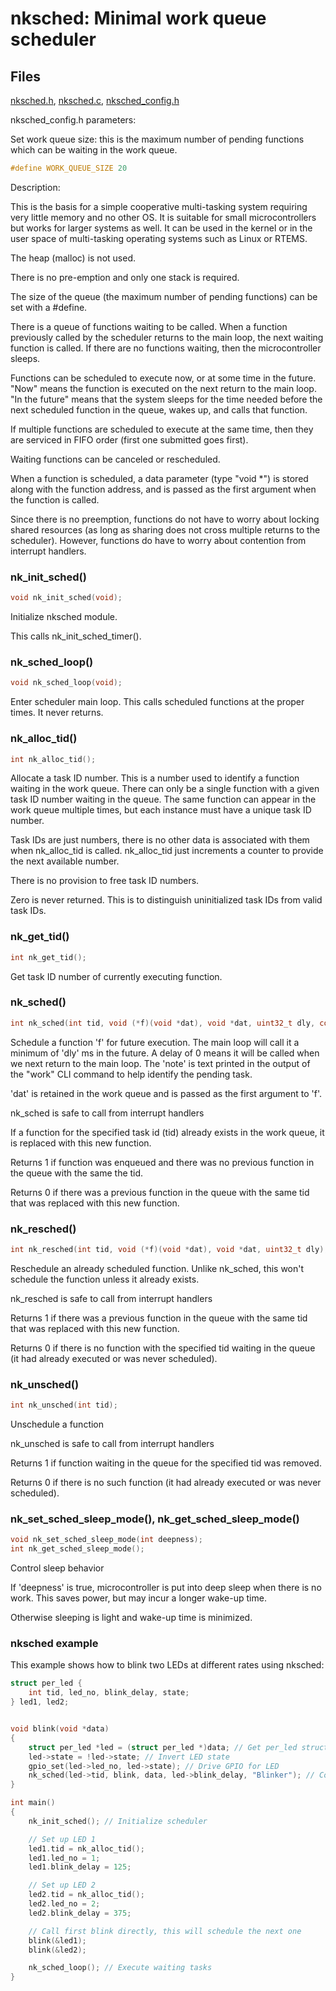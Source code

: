 # nksched: Minimal work queue scheduler

## Files

[nksched.h](../inc/nksched.h), [nksched.c](../src/nksched.c),
[nksched_config.h](../config/nksched_config.h)

nksched_config.h parameters:

Set work queue size: this is the maximum number of pending functions which
can be waiting in the work queue.

```c
#define WORK_QUEUE_SIZE 20
```

Description:

This is the basis for a simple cooperative multi-tasking system requiring
very little memory and no other OS.  It is suitable for small
microcontrollers but works for larger systems as well.  It can be used in
the kernel or in the user space of multi-tasking operating systems such as
Linux or RTEMS.

The heap (malloc) is not used.

There is no pre-emption and only one stack is required.

The size of the queue (the maximum number of pending functions) can be
set with a #define.

There is a queue of functions waiting to be called.  When a function
previously called by the scheduler returns to the main loop, the next
waiting function is called.  If there are no functions waiting, then the
microcontroller sleeps.

Functions can be scheduled to execute now, or at some time in the future. 
"Now" means the function is executed on the next return to the main loop.  "In
the future" means that the system sleeps for the time needed before the next
scheduled function in the queue, wakes up, and calls that function.

If multiple functions are scheduled to execute at the same time, then
they are serviced in FIFO order (first one submitted goes first).

Waiting functions can be canceled or rescheduled.

When a function is scheduled, a data parameter (type "void *") is stored
along with the function address, and is passed as the first argument
when the function is called.

Since there is no preemption, functions do not have to worry about locking
shared resources (as long as sharing does not cross multiple returns to the
scheduler).  However, functions do have to worry about contention from
interrupt handlers.

### nk_init_sched()

```c
void nk_init_sched(void);
```

Initialize nksched module.

This calls nk_init_sched_timer().

### nk_sched_loop()

```c
void nk_sched_loop(void);
```

Enter scheduler main loop.  This calls scheduled functions at the proper
times.  It never returns.


### nk_alloc_tid()

```c
int nk_alloc_tid();
```

Allocate a task ID number.  This is a number used to identify a function
waiting in the work queue.  There can only be a single function with a given
task ID number waiting in the queue.  The same function can appear in the
work queue multiple times, but each instance must have a unique task ID
number.

Task IDs are just numbers, there is no other data is associated with them
when nk_alloc_tid is called.  nk_alloc_tid just increments a counter to
provide the next available number.

There is no provision to free task ID numbers.

Zero is never returned.  This is to distinguish uninitialized task IDs from valid
task IDs.

### nk_get_tid()

```c
int nk_get_tid();
```

Get task ID number of currently executing function.

### nk_sched()

```c
int nk_sched(int tid, void (*f)(void *dat), void *dat, uint32_t dly, const char *note);
```

Schedule a function 'f' for future execution.  The main loop will call it a
minimum of 'dly' ms in the future.  A delay of 0 means it will be called
when we next return to the main loop.  The 'note' is text printed in the
output of the "work" CLI command to help identify the pending task.

'dat' is retained in the work queue and is passed as the first argument to
'f'.

nk_sched is safe to call from interrupt handlers

If a function for the specified task id (tid) already exists in the work
queue, it is replaced with this new function.

Returns 1 if function was enqueued and there was no previous function in
the queue with the same the tid.

Returns 0 if there was a previous function in the queue with the same tid
that was replaced with this new function.

### nk_resched()

```c
int nk_resched(int tid, void (*f)(void *dat), void *dat, uint32_t dly);
```

Reschedule an already scheduled function.  Unlike nk_sched, this won't
schedule the function unless it already exists.

nk_resched is safe to call from interrupt handlers

Returns 1 if there was a previous function in the queue with the same tid
that was replaced with this new function.

Returns 0 if there is no function with the specified tid waiting in the
queue (it had already executed or was never scheduled).

### nk_unsched()

```c
int nk_unsched(int tid);
```

Unschedule a function

nk_unsched is safe to call from interrupt handlers

Returns 1 if function waiting in the queue for the specified tid was
removed.

Returns 0 if there is no such function (it had already executed or was never
scheduled).

### nk_set_sched_sleep_mode(), nk_get_sched_sleep_mode()

```c
void nk_set_sched_sleep_mode(int deepness);
int nk_get_sched_sleep_mode();
```

Control sleep behavior

If 'deepness' is true, microcontroller is put into deep sleep when there is
no work.  This saves power, but may incur a longer wake-up time.

Otherwise sleeping is light and wake-up time is minimized.

### nksched example

This example shows how to blink two LEDs at different rates using nksched:

```c
struct per_led {
	int tid, led_no, blink_delay, state;
} led1, led2;


void blink(void *data)
{
	struct per_led *led = (struct per_led *)data; // Get per_led structure
	led->state = !led->state; // Invert LED state
	gpio_set(led->led_no, led->state); // Drive GPIO for LED
	nk_sched(led->tid, blink, data, led->blink_delay, "Blinker"); // Come back later
}

int main()
{
	nk_init_sched(); // Initialize scheduler

	// Set up LED 1
	led1.tid = nk_alloc_tid();
	led1.led_no = 1;
	led1.blink_delay = 125;

	// Set up LED 2
	led2.tid = nk_alloc_tid();
	led2.led_no = 2;
	led2.blink_delay = 375;

	// Call first blink directly, this will schedule the next one
	blink(&led1);
	blink(&led2);

	nk_sched_loop(); // Execute waiting tasks
}
```
